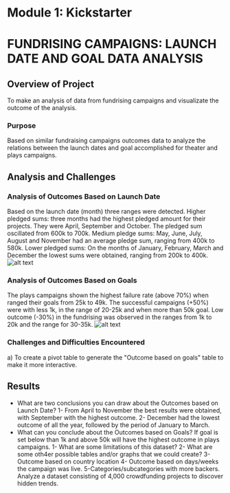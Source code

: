 # Module 1: Kickstarter
# FUNDRISING CAMPAIGNS: LAUNCH DATE AND GOAL DATA ANALYSIS

## Overview of Project
To make an analysis of data from fundrising campaigns and visualizate the outcome of the analysis.
### Purpose
Based on similar fundraising campaigns outcomes data to analyze the relations between the launch dates and goal accomplished for theater and plays campaigns.

## Analysis and Challenges
### Analysis of Outcomes Based on Launch Date
Based on the launch date (month) three ranges were detected.
Higher pledged sums: three months had the highest pledged amount for their projects. They were April, September and October. The pledged sum oscillated from 600k to 700k.
Medium pledge sums: May, June, July, August and November had an average pledge sum, ranging from 400k to 580k.
Lower pledged sums: On the months of January, February, March and December the lowest sums were obtained, ranging from 200k to 400k.
![alt text](https://github.com/Robcaze1980/kickstarter-analysis/blob/main/Theater_Outcomes_vs_Launch.png?raw=true)               
### Analysis of Outcomes Based on Goals
The plays campaigns shown the highest failure rate (above 70%) when ranged their goals from 25k to 49k.
The successful campaigns (+50%) were with less 1k, in the range of 20-25k and when more than 50k goal.
Low outcome (-30%) in the fundrising was observed in the ranges from 1k to 20k and the range for 30-35k.
![alt text](https://github.com/Robcaze1980/kickstarter-analysis/blob/main/Outcomes_vs_Goals.png?raw=true) 

### Challenges and Difficulties Encountered
a) To create a pivot table to generate the "Outcome based on goals" table to make it more interactive.

## Results
- What are two conclusions you can draw about the Outcomes based on Launch Date?
1- From April to November the best results were obtained, with September with the highest outcome.
2- December had the lowest outcome of all the year, followed by the period of January to March.
- What can you conclude about the Outcomes based on Goals?
If goal is set below than 1k and above 50k will have the highest outcome in plays campaigns.
1- What are some limitations of this dataset?
2- What are some oth4er possible tables and/or graphs that we could create?
3- Outcome based on country location
4- Outcome based on days/weeks the campaign was live.
5-Categories/subcategories with more backers.
Analyze a dataset consisting of 4,000 crowdfunding projects to discover hidden trends.
